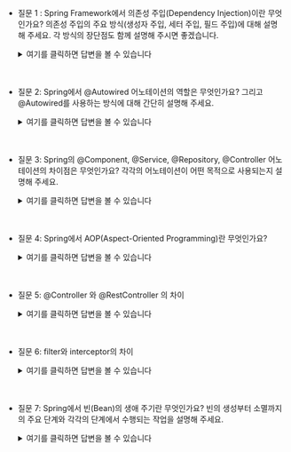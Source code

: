 - 질문 1 : Spring Framework에서 의존성 주입(Dependency Injection)이란 무엇인가요? 의존성 주입의 주요 방식(생성자 주입, 세터 주입, 필드 주입)에 대해 설명해 주세요. 각 방식의 장단점도 함께 설명해 주시면 좋겠습니다.
    <details>
    <summary>여기를 클릭하면 답변을 볼 수 있습니다</summary>
        
    - Spring에서 의존성 주입(Dependency Injection)이란?
        - DI는 객체 간의 의존성을 외부에서 주입하는 디자인 패턴입니다. 이를 통해 객체간의 결합도를 낮추고 코드의 유연성과 재사용성을 높일 수 있습니다. DI를 통해 Spring 컨테이너가 객체(빈)의 생명 주기를 관리하며, 애플리케이션의 구성 요소간의 의존성을 관리합니다.  
        - Spring 에서는 의존성 주입을 통해 객체간의 관계를 설정하고, 필요한 객체를 자동으로 주입해줍니다. 이는 객체지향 설계 원칙 중 하나인 SOLID 원칙에서 "의존성 역전 원칙(Dependency Inversion Principle)"을 따르기 위한 방법입니다.

        - 주요 의존성 주입 방식
            - 생성자 주입(Constructor Injection) 
                - 의존성을 생성자의 파라미터로 전달받아 주입하는 방식입니다. 객체가 생성될때 필요한 의존성이 모두 주입됩니다.
            - 세터 주입(Setter Injection)
                - 의존성을 설정자(setter) 메소드를 통해 주입하는 방식입니다. 객체 생성 후에 의존성을 주입할 수 있습니다.
            - 필드 주입(Field Injection)
                - 의존성을 필드에 직접 주입하는 방식입니다. 일반적으로는 @Autowired 어노테이션을 사용하여 필드에 주입합니다.
    </details>
    <br/>
    <br/>

- 질문 2: Spring에서 @Autowired 어노테이션의 역할은 무엇인가요? 그리고 @Autowired를 사용하는 방식에 대해 간단히 설명해 주세요.

    <details>
    <summary>여기를 클릭하면 답변을 볼 수 있습니다</summary>

    - @Autowired 는 스프링에서 의존성을 자동으로 주입하기 위해 사용하는 어노테이션 입니다. 이 어노테이션을 사용하면 Spring 컨테이너가 해당 클래스의 의존성을 자동으로 찾아 주입해 줍니다.
    - 중요 속성
        - required : 의존성 주입이 필수인지 여부를 지정합니다. 기본값은 true 입니다.
        - @Qualifier : 동일한 타입의 빈이 여러개일 때, 어떤 빈을 주입할지 지정할 수 있습니다.
        - @Primary : 여러 빈이 같은 타입일 때, 기본적으로 주입될 빈을 지정하는 데 사용됩니다.

    </details>
    <br/>
    <br/>

- 질문 3: Spring의 @Component, @Service, @Repository, @Controller 어노테이션의 차이점은 무엇인가요? 각각의 어노테이션이 어떤 목적으로 사용되는지 설명해 주세요.

    <details>
    <summary>여기를 클릭하면 답변을 볼 수 있습니다</summary>

    - @Component
        - 가장 일반적인 Spring 빈 등록 어노테이션 입니다. 이 어노테이션이 붙은 클래스는 Spring 컨테이너가 빈으로 등록합니다. 구체적으로 특정 역활을 나타내지 않고, 일반적인 목적의 빈을 정의할 떄 사용합니다.
    - @Service
        - 비즈니스 로직을 수행하는 서비스 계층을 나타내는 어노테이션 입니다. 이 어노테이션은 @Component 와 동일하게 작동하지만 비즈니스 로직을 담당하는 클래스에 의미를 부여하기 위해 사용됩니다.
    - @Repository
        - 데이터 액세스 계층을 나타내며, 데이터베이스와의 상호작용을 처리하는 클래스를 나타냅니다.
    - @Controller
        - 웹 애플리케이션의 프레젠테이션 계층을 나타내며, HTTP 요청을 처리하고 응답을 생성하는 클래스를 나타냅니다.

    </details>
    <br/>
    <br/>


- 질문 4: Spring에서 AOP(Aspect-Oriented Programming)란 무엇인가요?

    <details>
    <summary>여기를 클릭하면 답변을 볼 수 있습니다</summary>

    - 관점 지향 프로그래밍. 핵심 비즈니스 로직과 공통 기능을 분리하여 관리하는 방법. 이 방식은 코드의 모듈화를 개선하고, 중복 코드를 줄이며 유지보수성을 높이는데 도움을 줍니다.
    - AOP 주요 개념
        - Aspect(관점) : 공통 기능을 정의한 모듈
        - Join Point(결합점) : Aspect가 적용될 수 있는 위치
        - Advice(조언) : Join Point에 삽입되어 동작하는 실제 작업. 언제 실행할지에 대한 로직을 정의
        - Pointcut(포인트컷) : Join Point의 부분 집합으로, Advice가 적용될 위치를 지정
        - Weaving(엮기) : Aspect를 적용하는 과정

    </details>
    <br/>
    <br/>


- 질문 5: @Controller 와 @RestController 의 차이

    <details>
    <summary>여기를 클릭하면 답변을 볼 수 있습니다</summary>
    
    - @Controller 
        - 주로 View를 반환하는 용도로 사용되는 어노테이션
        - XML이나 JSON 형태의 데이터를 반환할 때는 @ResponseBody 어노테이션을 사용해야 함
    - @RestController
        - @Controller 어노테이션과 @ResponseBody 어노테이션이 합쳐진 어노테이션
        - RESTful 웹 서비스의 컨트롤러를 나타내며, 주로 Json 형태의 데이터를 반환할 때 사용

    </details>
    <br/>
    <br/>


- 질문 6: filter와 interceptor의 차이

    <details>
    <summary>여기를 클릭하면 답변을 볼 수 있습니다</summary>
    
    - Filter
        - 서블릿 API의 일부로, 서블릿 컨테이너 레벨에서 동작합니다. 모든 HTTP 요청이 애플리케이션에 도달하기전에 처리되며, 요청과 응답을 변경할 수 있는 기능을 제공합니다.
        - 주로 요청의 전처리 또는 응답의 후처리에 사용됩니다.
    - Interceptor
        - Spring MVC의 요청 처리 과정에서 컨트롤러에 도달하기 전후, 그리고 뷰가 렌더링되기 전후에 요청을 가로챕니다.
        - 인터셉터는 주로 Spring MVC의 특정 핸들러(컨트롤러)에 대한 추가 로직을 삽입하거나, 요청을 조작하는 데 사용됩니다.

    </details>
    <br/>
    <br/>

- 질문 7: Spring에서 빈(Bean)의 생애 주기란 무엇인가요? 빈의 생성부터 소멸까지의 주요 단계와 각각의 단계에서 수행되는 작업을 설명해 주세요.

    <details>
    <summary>여기를 클릭하면 답변을 볼 수 있습니다</summary>
    
    - Spring 빈의 생명 주기는 인스턴스화 -> 의존성 주입 -> 초기화 -> 사용 -> 소멸의 과정을 거칩니다.
        1. 빈 인스턴스화 : Spring 컨테이너가 빈 정의를 바탕으로 빈 객체를 생성합니다.
        2. 의존성 주입 : 생성된 빈 객체에 의존성 주입이 이루어집니다.
        3. 빈 설정 : 빈의 프로퍼티가 설정됩니다.
        4. 초기화 : 빈이 초기화 됩니다. 초기화 과정에서 @PostConstruct 어노테이션이 붙은 메소드가 호출됩니다.
        5. 사용 : 빈이 사용됩니다.
        6. 소멸 : 빈이 소멸됩니다. 소멸 과정에서 @PreDestroy 어노테이션이 붙은 메소드가 호출됩니다.

    </details>
    <br/>
    <br/>